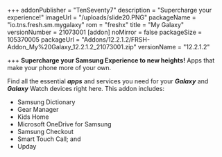 +++
addonPublisher = "TenSeventy7"
description = "Supercharge your experience!"
imageUrl = "/uploads/slide20.PNG"
packageName = "io.tns.fresh.sm.mygalaxy"
rom = "freshx"
title = "My Galaxy"
versionNumber = 21073001
[addon]
noMirror = false
packageSize = 105370005
packageUrl = "Addons/12.2.1.2/FRSH-Addon_My%20Galaxy_12.2.1.2_21073001.zip"
versionName = "12.2.1.2"

+++
**Supercharge your Samsung Experience to new heights!** Apps that make your phone more of your own.

Find all the essential **_apps_** and services you need for your **_Galaxy_** and **_Galaxy_** Watch devices right here. This addon includes:

* Samsung Dictionary
* Gear Manager
* Kids Home
* Microsoft OneDrive for Samsung
* Samsung Checkout
* Smart Touch Call; and
* Upday